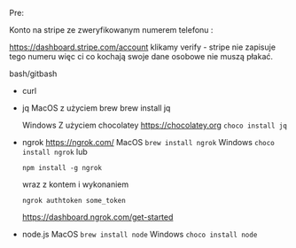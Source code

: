 Pre:

Konto na stripe ze zweryfikowanym numerem telefonu :

 https://dashboard.stripe.com/account klikamy verify - stripe nie zapisuje tego numeru więc ci co kochają swoje dane osobowe nie muszą płakać. 


bash/gitbash

- curl    

- jq
    MacOS
        z użyciem brew
        brew install jq

    Windows
        Z użyciem chocolatey
        https://chocolatey.org
        `choco install jq`

- ngrok  https://ngrok.com/
    MacOS
        `brew install ngrok`
    Windows
     `choco install ngrok` lub 

     `npm install -g ngrok`

    wraz z kontem i wykonaniem 

    `ngrok authtoken some_token`

    https://dashboard.ngrok.com/get-started


- node.js 
    MacOS
        `brew install node`
    Windows
        `choco install node`
